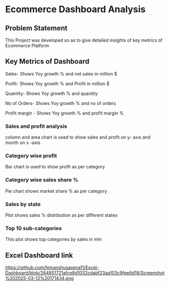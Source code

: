 # Ecommerce Dashboard Analysis


## Problem Statement
This Project was developed so as to give detailed insights of key metrics of Ecommerce Platform 

## Key Metrics of Dashboard
Sales- Shows Yoy growth % and net sales in million $

Profit- Shows Yoy growth % and Profit in million $

Quantity- Shows Yoy growth % and quantity

No of Orders- Shows Yoy growth % and no of orders

Profit margin - Shows Yoy growth % and profit margin %

### Sales and profit analysis
column and area chart is used to show sales and profit on y- axis and month on x -axis

### Category wise profit 
Bar chart is used to show profit as per category

### Category wise sales share %
Pie chart shows market share % as per category

### Sales by state 
Plot shows sales % distribution as per different states 

### Top 10 sub-categories
This plot shows top categories by sales in mln

## Excel Dashboard link
https://github.com/himanshusaxena11/Excel-Dashboard/blob/264851721afce8d1032cdabf23aa103c9fee6d18/Screenshot%202025-03-12%20171434.png
